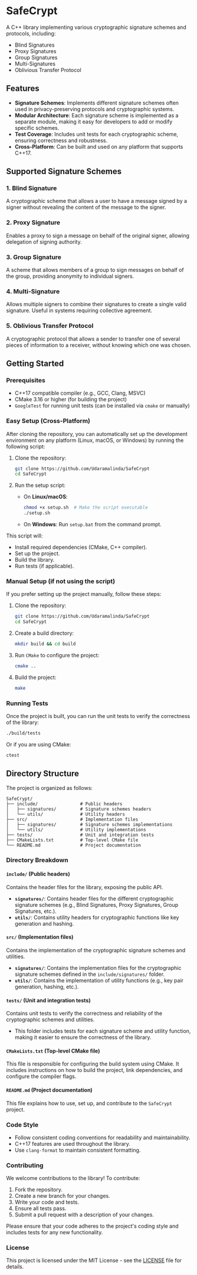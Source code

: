 # SafeCrypt

A C++ library implementing various cryptographic signature schemes and protocols, including:

- Blind Signatures
- Proxy Signatures
- Group Signatures
- Multi-Signatures
- Oblivious Transfer Protocol

## Features

- **Signature Schemes**: Implements different signature schemes often used in privacy-preserving protocols and cryptographic systems.
- **Modular Architecture**: Each signature scheme is implemented as a separate module, making it easy for developers to add or modify specific schemes.
- **Test Coverage**: Includes unit tests for each cryptographic scheme, ensuring correctness and robustness.
- **Cross-Platform**: Can be built and used on any platform that supports C++17.

## Supported Signature Schemes

### 1. **Blind Signature**
A cryptographic scheme that allows a user to have a message signed by a signer without revealing the content of the message to the signer.

### 2. **Proxy Signature**
Enables a proxy to sign a message on behalf of the original signer, allowing delegation of signing authority.

### 3. **Group Signature**
A scheme that allows members of a group to sign messages on behalf of the group, providing anonymity to individual signers.

### 4. **Multi-Signature**
Allows multiple signers to combine their signatures to create a single valid signature. Useful in systems requiring collective agreement.

### 5. **Oblivious Transfer Protocol**
A cryptographic protocol that allows a sender to transfer one of several pieces of information to a receiver, without knowing which one was chosen.

## Getting Started

### Prerequisites

- C++17 compatible compiler (e.g., GCC, Clang, MSVC)
- CMake 3.16 or higher (for building the project)
- `GoogleTest` for running unit tests (can be installed via `cmake` or manually)

### Easy Setup (Cross-Platform)

After cloning the repository, you can automatically set up the development environment on any platform (Linux, macOS, or Windows) by running the following script:

1. Clone the repository:

   ```bash
   git clone https://github.com/Udaramalinda/SafeCrypt
   cd SafeCrypt
   ```

2. Run the setup script:
   - On **Linux/macOS**:
     ```bash
     chmod +x setup.sh  # Make the script executable
     ./setup.sh
     ```
   - On **Windows**:
     Run `setup.bat` from the command prompt.

This script will:
- Install required dependencies (CMake, C++ compiler).
- Set up the project.
- Build the library.
- Run tests (if applicable).

### Manual Setup (if not using the script)

If you prefer setting up the project manually, follow these steps:

1. Clone the repository:

   ```bash
   git clone https://github.com/Udaramalinda/SafeCrypt
   cd SafeCrypt
   ```

2. Create a build directory:

   ```bash
   mkdir build && cd build
   ```

3. Run `CMake` to configure the project:

   ```bash
   cmake ..
   ```

4. Build the project:

   ```bash
   make
   ```

### Running Tests

Once the project is built, you can run the unit tests to verify the correctness of the library:

```bash
./build/tests
```

Or if you are using CMake:

```bash
ctest
```

## Directory Structure

The project is organized as follows:

```plaintext
SafeCrypt/
├── include/                # Public headers
│   ├── signatures/         # Signature schemes headers
│   └── utils/              # Utility headers
├── src/                    # Implementation files
│   ├── signatures/         # Signature schemes implementations
│   └── utils/              # Utility implementations
├── tests/                  # Unit and integration tests
├── CMakeLists.txt          # Top-level CMake file
└── README.md               # Project documentation
```

### Directory Breakdown

#### `include/` (Public headers)
Contains the header files for the library, exposing the public API.

- **`signatures/`**: Contains header files for the different cryptographic signature schemes (e.g., Blind Signatures, Proxy Signatures, Group Signatures, etc.).
- **`utils/`**: Contains utility headers for cryptographic functions like key generation and hashing.

#### `src/` (Implementation files)
Contains the implementation of the cryptographic signature schemes and utilities.

- **`signatures/`**: Contains the implementation files for the cryptographic signature schemes defined in the `include/signatures/` folder.
- **`utils/`**: Contains the implementation of utility functions (e.g., key pair generation, hashing, etc.).

#### `tests/` (Unit and integration tests)
Contains unit tests to verify the correctness and reliability of the cryptographic schemes and utilities.

- This folder includes tests for each signature scheme and utility function, making it easier to ensure the correctness of the library.

#### `CMakeLists.txt` (Top-level CMake file)
This file is responsible for configuring the build system using CMake. It includes instructions on how to build the project, link dependencies, and configure the compiler flags.

#### `README.md` (Project documentation)
This file explains how to use, set up, and contribute to the `SafeCrypt` project.

### Code Style

- Follow consistent coding conventions for readability and maintainability.
- C++17 features are used throughout the library.
- Use `clang-format` to maintain consistent formatting.

### Contributing

We welcome contributions to the library! To contribute:

1. Fork the repository.
2. Create a new branch for your changes.
3. Write your code and tests.
4. Ensure all tests pass.
5. Submit a pull request with a description of your changes.

Please ensure that your code adheres to the project's coding style and includes tests for any new functionality.

### License

This project is licensed under the MIT License - see the [LICENSE](LICENSE) file for details.